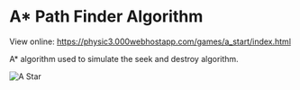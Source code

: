 # A* Path Finder Algorithm

View online: https://physic3.000webhostapp.com/games/a_start/index.html

A* algorithm used to simulate the seek and destroy algorithm.

![A Star](https://i.imgur.com/UpTkajA.png)
